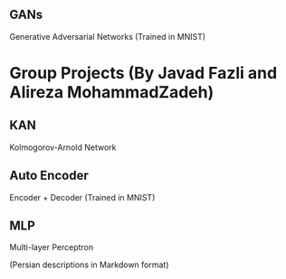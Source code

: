 ## GANs
Generative Adversarial Networks (Trained in MNIST)

# Group Projects (By Javad Fazli and Alireza MohammadZadeh)
## KAN
Kolmogorov-Arnold Network

## Auto Encoder
Encoder + Decoder (Trained in MNIST)

## MLP
Multi-layer Perceptron 

(Persian descriptions in Markdown format)
